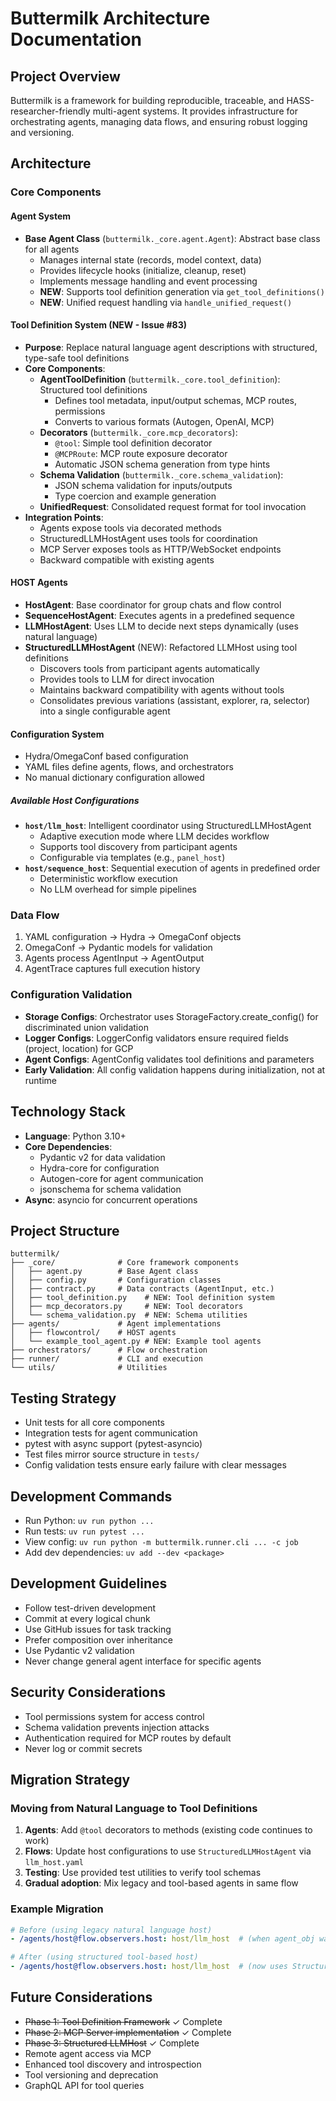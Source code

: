 # Buttermilk Architecture Documentation

## Project Overview

Buttermilk is a framework for building reproducible, traceable, and HASS-researcher-friendly multi-agent systems. It provides infrastructure for orchestrating agents, managing data flows, and ensuring robust logging and versioning.

## Architecture

### Core Components

#### Agent System
- **Base Agent Class** (`buttermilk._core.agent.Agent`): Abstract base class for all agents
  - Manages internal state (records, model context, data)
  - Provides lifecycle hooks (initialize, cleanup, reset)
  - Implements message handling and event processing
  - **NEW**: Supports tool definition generation via `get_tool_definitions()`
  - **NEW**: Unified request handling via `handle_unified_request()`

#### Tool Definition System (NEW - Issue #83)
- **Purpose**: Replace natural language agent descriptions with structured, type-safe tool definitions
- **Core Components**:
  - **AgentToolDefinition** (`buttermilk._core.tool_definition`): Structured tool definitions
    - Defines tool metadata, input/output schemas, MCP routes, permissions
    - Converts to various formats (Autogen, OpenAI, MCP)
  - **Decorators** (`buttermilk._core.mcp_decorators`):
    - `@tool`: Simple tool definition decorator
    - `@MCPRoute`: MCP route exposure decorator
    - Automatic JSON schema generation from type hints
  - **Schema Validation** (`buttermilk._core.schema_validation`):
    - JSON schema validation for inputs/outputs
    - Type coercion and example generation
  - **UnifiedRequest**: Consolidated request format for tool invocation
- **Integration Points**:
  - Agents expose tools via decorated methods
  - StructuredLLMHostAgent uses tools for coordination
  - MCP Server exposes tools as HTTP/WebSocket endpoints
  - Backward compatible with existing agents

#### HOST Agents
- **HostAgent**: Base coordinator for group chats and flow control
- **SequenceHostAgent**: Executes agents in a predefined sequence
- **LLMHostAgent**: Uses LLM to decide next steps dynamically (uses natural language)
- **StructuredLLMHostAgent** (NEW): Refactored LLMHost using tool definitions
  - Discovers tools from participant agents automatically
  - Provides tools to LLM for direct invocation
  - Maintains backward compatibility with agents without tools
  - Consolidates previous variations (assistant, explorer, ra, selector) into a single configurable agent

#### Configuration System
- Hydra/OmegaConf based configuration
- YAML files define agents, flows, and orchestrators
- No manual dictionary configuration allowed

##### Available Host Configurations
- **`host/llm_host`**: Intelligent coordinator using StructuredLLMHostAgent
  - Adaptive execution mode where LLM decides workflow
  - Supports tool discovery from participant agents
  - Configurable via templates (e.g., `panel_host`)
- **`host/sequence_host`**: Sequential execution of agents in predefined order
  - Deterministic workflow execution
  - No LLM overhead for simple pipelines

### Data Flow
1. YAML configuration → Hydra → OmegaConf objects
2. OmegaConf → Pydantic models for validation
3. Agents process AgentInput → AgentOutput
4. AgentTrace captures full execution history

### Configuration Validation
- **Storage Configs**: Orchestrator uses StorageFactory.create_config() for discriminated union validation
- **Logger Configs**: LoggerConfig validators ensure required fields (project, location) for GCP
- **Agent Configs**: AgentConfig validates tool definitions and parameters
- **Early Validation**: All config validation happens during initialization, not at runtime

## Technology Stack
- **Language**: Python 3.10+
- **Core Dependencies**:
  - Pydantic v2 for data validation
  - Hydra-core for configuration
  - Autogen-core for agent communication
  - jsonschema for schema validation
- **Async**: asyncio for concurrent operations

## Project Structure
```
buttermilk/
├── _core/              # Core framework components
│   ├── agent.py        # Base Agent class
│   ├── config.py       # Configuration classes
│   ├── contract.py     # Data contracts (AgentInput, etc.)
│   ├── tool_definition.py    # NEW: Tool definition system
│   ├── mcp_decorators.py     # NEW: Tool decorators
│   └── schema_validation.py  # NEW: Schema utilities
├── agents/             # Agent implementations
│   ├── flowcontrol/    # HOST agents
│   └── example_tool_agent.py # NEW: Example tool agents
├── orchestrators/      # Flow orchestration
├── runner/             # CLI and execution
└── utils/              # Utilities
```

## Testing Strategy
- Unit tests for all core components
- Integration tests for agent communication
- pytest with async support (pytest-asyncio)
- Test files mirror source structure in `tests/`
- Config validation tests ensure early failure with clear messages

## Development Commands
- Run Python: `uv run python ...`
- Run tests: `uv run pytest ...`
- View config: `uv run python -m buttermilk.runner.cli ... -c job`
- Add dev dependencies: `uv add --dev <package>`

## Development Guidelines
- Follow test-driven development
- Commit at every logical chunk
- Use GitHub issues for task tracking
- Prefer composition over inheritance
- Use Pydantic v2 validation
- Never change general agent interface for specific agents

## Security Considerations
- Tool permissions system for access control
- Schema validation prevents injection attacks
- Authentication required for MCP routes by default
- Never log or commit secrets

## Migration Strategy

### Moving from Natural Language to Tool Definitions
1. **Agents**: Add `@tool` decorators to methods (existing code continues to work)
2. **Flows**: Update host configurations to use `StructuredLLMHostAgent` via `llm_host.yaml`
3. **Testing**: Use provided test utilities to verify tool schemas
4. **Gradual adoption**: Mix legacy and tool-based agents in same flow

### Example Migration
```yaml
# Before (using legacy natural language host)
- /agents/host@flow.observers.host: host/llm_host  # (when agent_obj was LLMHostAgent)

# After (using structured tool-based host)
- /agents/host@flow.observers.host: host/llm_host  # (now uses StructuredLLMHostAgent)
```

## Future Considerations
- ~~Phase 1: Tool Definition Framework~~ ✓ Complete
- ~~Phase 2: MCP Server implementation~~ ✓ Complete
- ~~Phase 3: Structured LLMHost~~ ✓ Complete
- Remote agent access via MCP
- Enhanced tool discovery and introspection
- Tool versioning and deprecation
- GraphQL API for tool queries